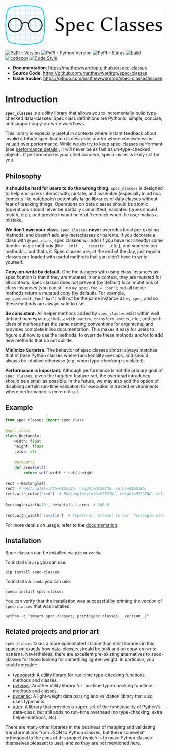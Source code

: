 <img alt="Spec Classes Logo" src="https://raw.githubusercontent.com/matthewwardrop/spec-classes/main/docsite/docs/assets/images/logo-with-text.png" style="max-width: 500px"/>

[![PyPI - Version](https://img.shields.io/pypi/v/spec-classes.svg)](https://pypi.org/project/spec-classes/)
![PyPI - Python Version](https://img.shields.io/pypi/pyversions/spec-classes.svg)
![PyPI - Status](https://img.shields.io/pypi/status/spec-classes.svg)
[![build](https://img.shields.io/github/workflow/status/matthewwardrop/spec-classes/Run%20Tox%20Tests)](https://github.com/matthewwardrop/spec-classes/actions?query=workflow%3A%22Run+Tox+Tests%22)
[![codecov](https://codecov.io/gh/matthewwardrop/spec-classes/branch/main/graph/badge.svg)](https://codecov.io/gh/matthewwardrop/spec-classes)
[![Code Style](https://img.shields.io/badge/code%20style-black-black)](https://github.com/psf/black)


- **Documentation**: <https://matthewwardrop.github.io/spec-classes>
- **Source Code**: <https://github.com/matthewwardrop/spec-classes>
- **Issue tracker**: <https://github.com/matthewwardrop/spec-classes/issues>

# Introduction

**`spec_classes`** is a utility library that allows you to incrementally build
type-checked data-classes. Spec class definitions are Pythonic, simple, concise,
and support copy-on-write workflows.

This library is especially useful in contexts where instant feedback about
invalid attribute specification is desirable, and/or where conciseness is
valued over performance. While we do try to keep spec-classes performant (see
[performance details](https://matthewwardrop.github.io/spec-classes/implementation/performance.md)), it will never be as fast
as un-type-checked objects. If performance is your chief concern, spec classes
is likely not for you.

## Philosophy

**It should be hard for users to do the wrong thing.** `spec_classes` is
designed to help end-users interact with, mutate, and assemble (especially in ad
hoc contexts like notebooks) potentially large libraries of data classes without
fear of breaking things. Operations on data classes should be atomic (operations
should never be partially committed), validated (types should match, etc.), and
provide instant helpful feedback when the user makes a mistake.

**We don't own your class.** `spec_classes` **never** overrides local
pre-existing methods, and doesn't add any metaclasses or parents. If you
decorate a class with `@spec_class`, spec classes will add (if you have not
already) some dunder magic methods (like `__init__`,`__setattr__`, etc.), and
some helper methods... but that's it. Spec classes are, at the end of the day,
just regular classes pre-loaded with useful methods that you didn't have to
write yourself.

**Copy-on-write by default.** One the dangers with using class instances as
specification is that if they are mutated in one context, they are mutated for
all contexts. Spec classes does not prevent (by default) local mutations of
class instances (you can still do `my_spec.foo = 'bar'`); but all helper methods
return a mutated copy (by default). For example, `my_spec.with_foo('bar')` will
not be the same instance as `my_spec`, and so these methods are always safe to
use.

**Be consistent.** All helper methods added by `spec_classes` exist within well
defined namespaces; that is: `with_<attr>`, `transform_<attr>`, etc.; and each
class of methods has the same naming conventions for arguments, and provides
complete inline documentation. This makes it easy for users to figure out how to
use the methods, to override these methods and/or to add new methods that do not
collide.

**Minimize Surprise.** The behavior of spec classes almost always matches that
of base Python classes where functionality overlaps, and should always be
intuitive otherwise (e.g. when type-checking is violated).

**Performance is important.** Although performance is not the primary goal of 
`spec_classes`, given the targeted feature-set, the overhead introduced should 
be a small as possible. In the future, we may also add the option of disabling
certain run-time validation for execution in trusted environments where
performance is more critical.

## Example

```python
from spec_classes import spec_class

@spec_class
class Rectangle:
    width: float
    height: float
    color: str
    
    @property
    def area(self):
        return self.width * self.height

rect = Rectangle()
rect  # Rectangle(width=MISSING, height=MISSING, color=MISSING)
rect.with_color("red")  # Rectangle(width=MISSING, height=MISSING, color='red')

Rectangle(width=10., height=10.).area  # 100.0

rect.with_width('invalid')  # TypeError: Attempt to set `Rectangle.width` with an invalid type [got `'invalid'`; expecting `float`].
```

For more details on usage, refer to the [documentation](https://matthewwardrop.github.io/spec-classes).

## Installation

Spec classes can be installed via `pip` or `conda`.

To install via `pip` you can use:

```shell
pip install spec-classes
```

To install via `conda` you can use:

```shell
conda install spec-classes
```

You can verify that the installation was successful by printing the version of
`spec-classes` that was installed:

```shell
python -c "import spec_classes; print(spec_classes.__version__)"
```

## Related projects and prior art

`spec_classes` takes a more opinionated stance than most libraries in this space
on exactly how data-classes should be built and on copy-on-write patterns. 
Nevertheless, there are excellent pre-existing alternatives to spec-classes 
for those looking for something lighter-weight. In particular, you could 
consider:

- [typeguard](https://github.com/agronholm/typeguard): A utility library for
    run-time type-checking functions, methods and classes.
- [pytypes](https://github.com/Stewori/pytypes): Another utility library for
    run-time type-checking functions, methods and classes.
- [pydantic](https://github.com/samuelcolvin/pydantic/): A light-weight data 
    parsing and validation library that also uses type hints.
- [attrs](https://github.com/python-attrs/attrs): A library that provides a 
    super-set of the functionality of Python's data-class, but still adds no
    run-time overhead (no type-checking, extra helper-methods, etc).

There are many other libraries in the business of mapping and validating 
transformations from JSON to Python classes, but these somewhat orthogonal to 
the aims of this project (which is to make Python classes themselves pleasant
to use), and so they are not mentioned here.